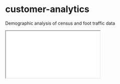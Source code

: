 # customer-analytics
 Demographic analysis of census and foot traffic data

<iframe src='customer_analytics.html'>